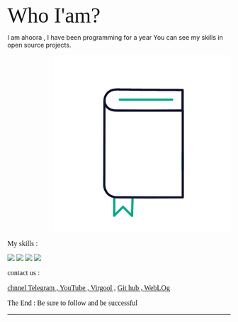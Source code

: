 <font align="left" face="tahoma" size=7> 
Who I'am?  
</font> 

I am ahoora , I have been programming for a year 
You can see my skills in open source projects. 
<p>
<p align="right">
<img src="./112-book-morph-outline.gif">
</p> 
<p> 

<font face="tahoma" size="3"> 
My skills : 
<font>
<p>
<img src="https://img.shields.io/amo/stars/Python?label=Python&logo=python&style=flat-square"> 
<img src="https://img.shields.io/amo/stars/aho?color=%23ec1e1e&label=ruby"> 
<img src="https://img.shields.io/amo/stars/aho?color=2&label=CSS"> 
<img src="https://img.shields.io/amo/stars/aho?color=f30c0c&label=Html" 
> 
</p>
<font face="tahoma"> 
contact us : 
</font>
<p> 
<a href="https://t.me/+9U1W6UaxbaU1N2Nh"> chnnel Telegram , </a>  
<a href="http://www.youtube.com/channel/UC7bC5Py8F7LAZBrGKz7gfww"> YouTube , </a> 
<a href="http://virgool.io/@ahura">Virgool ,</a> 
<a href="http://github.com/AhSiber">Git hub , </a> 
<a href="http://newsprogarmming.blogspot.com">WebLOg </a> 
</p>
The End : Be sure to follow and be successful
<hr> 
